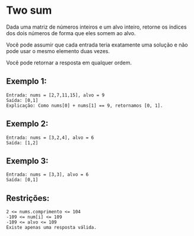 # Two sum

Dada uma matriz de números inteiros e um alvo inteiro, retorne os índices dos dois números de forma que eles somem ao alvo.

Você pode assumir que cada entrada teria exatamente uma solução e não pode usar o mesmo elemento duas vezes.

Você pode retornar a resposta em qualquer ordem.

## Exemplo 1:

```
Entrada: nums = [2,7,11,15], alvo = 9
Saída: [0,1]
Explicação: Como nums[0] + nums[1] == 9, retornamos [0, 1].
```

## Exemplo 2:

```
Entrada: nums = [3,2,4], alvo = 6
Saída: [1,2]
```

## Exemplo 3:

```
Entrada: nums = [3,3], alvo = 6
Saída: [0,1]
```

## Restrições:

```
2 <= nums.comprimento <= 104
-109 <= num[i] <= 109
-109 <= alvo <= 109
Existe apenas uma resposta válida.
```
